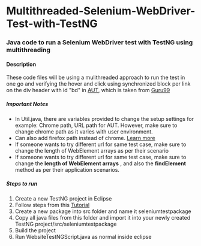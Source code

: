 # Multithreaded-Selenium-WebDriver-Test-with-TestNG
### Java code to run a Selenium WebDriver test with TestNG using multithreading

#### Description
These code files will be using a mulithreaded approach to run the test in one go
and verifying the hover and click using synchronized block per link on the div header with id "bd" in <a href="http://www.demo.guru99.com/test/yahoo.html" target="_blank">AUT</a>, which is taken from <a href="https://www.guru99.com/" target="_blank">Guru99</a>

##### Important Notes
<ul>
  <li>In Util.java, there are variables provided to change the setup settings for example: Chrome path,
    URL path for AUT. However, make sure to change chrome path as it varies with user environment.
  </li>
  <li>Can also add firefox path instead of chrome. <a href="https://www.guru99.com/first-webdriver-script.html" target="_blank">Learn more</a>
  </li>
  <li>If someone wants to try different url for same test case, make sure to change the length of WebElement arrays 
    as per their scenario
  </li>
  <li>If someone wants to try different url for same test case, make sure to change the <strong>length of WebElement arrays</strong>
    , and also the <strong>findElement</strong> method as per their application scenarios.
  </li>
</ul>


##### Steps to run
<ol>
  <li>Create a new TestNG project in Eclipse</li>
  <li>Follow steps from this <a href="https://www.guru99.com/all-about-testng-and-selenium.html" target="_blank">Tutorial</a> 
  <li>Create a new package into src folder and name it seleniumtestpackage</li>
  <li>Copy all java files from this folder and import it into your newly created TestNG project/src/seleniumtestpackage</li>
  <li>Build the project</li>
  <li>Run WebsiteTestNGScript.java as normal inside eclipse</li>
</ol>
    
